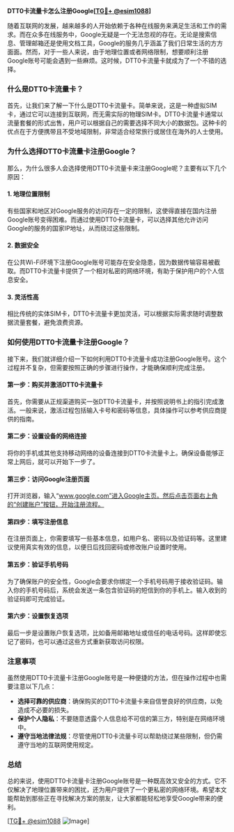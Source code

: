 **DTT0卡流量卡怎么注册Google[[TG💪+ @esim1088](https://t.me/s/esim1088)]**

随着互联网的发展，越来越多的人开始依赖于各种在线服务来满足生活和工作的需求。而在众多在线服务中，Google无疑是一个无法忽视的存在。无论是搜索信息、管理邮箱还是使用文档工具，Google的服务几乎涵盖了我们日常生活的方方面面。然而，对于一些人来说，由于地理位置或者网络限制，想要顺利注册Google账号可能会遇到一些麻烦。这时候，DTT0卡流量卡就成为了一个不错的选择。

### 什么是DTT0卡流量卡？

首先，让我们来了解一下什么是DTT0卡流量卡。简单来说，这是一种虚拟SIM卡，通过它可以连接到互联网，而无需实际的物理SIM卡。DTT0卡流量卡通常以流量套餐的形式出售，用户可以根据自己的需要选择不同大小的数据包。这种卡的优点在于方便携带且不受地域限制，非常适合经常旅行或居住在海外的人士使用。

### 为什么选择DTT0卡流量卡注册Google？

那么，为什么很多人会选择使用DTT0卡流量卡来注册Google呢？主要有以下几个原因：

#### 1. 地理位置限制
有些国家和地区对Google服务的访问存在一定的限制，这使得直接在国内注册Google账号变得困难。而通过使用DTT0卡流量卡，可以选择其他允许访问Google的服务的国家IP地址，从而绕过这些限制。

#### 2. 数据安全
在公共Wi-Fi环境下注册Google账号可能存在安全隐患，因为数据传输容易被截取。而DTT0卡流量卡提供了一个相对私密的网络环境，有助于保护用户的个人信息安全。

#### 3. 灵活性高
相比传统的实体SIM卡，DTT0卡流量卡更加灵活，可以根据实际需求随时调整数据流量套餐，避免浪费资源。

### 如何使用DTT0卡流量卡注册Google？

接下来，我们就详细介绍一下如何利用DTT0卡流量卡成功注册Google账号。这个过程并不复杂，但需要按照正确的步骤进行操作，才能确保顺利完成注册。

#### 第一步：购买并激活DTT0卡流量卡

首先，你需要从正规渠道购买一张DTT0卡流量卡，并按照说明书上的指引完成激活。一般来说，激活过程包括输入卡号和密码等信息，具体操作可以参考供应商提供的指南。

#### 第二步：设置设备的网络连接

将你的手机或其他支持移动网络的设备连接到DTT0卡流量卡上。确保设备能够正常上网后，就可以开始下一步了。

#### 第三步：访问Google注册页面

打开浏览器，输入“www.google.com”进入Google主页。然后点击页面右上角的“创建账户”按钮，开始注册流程。

#### 第四步：填写注册信息

在注册页面上，你需要填写一些基本信息，如用户名、密码以及验证码等。这里建议使用真实有效的信息，以便日后找回密码或修改账户设置时使用。

#### 第五步：验证手机号码

为了确保账户的安全性，Google会要求你绑定一个手机号码用于接收验证码。输入你的手机号码后，系统会发送一条包含验证码的短信到你的手机上。输入收到的验证码即可完成验证。

#### 第六步：设置恢复选项

最后一步是设置账户恢复选项，比如备用邮箱地址或信任的电话号码。这样即使忘记了密码，也可以通过这些方式重新获取访问权限。

### 注意事项

虽然使用DTT0卡流量卡注册Google账号是一种便捷的方法，但在操作过程中也需要注意以下几点：

- **选择可靠的供应商**：确保购买的DTT0卡流量卡来自信誉良好的供应商，以免造成不必要的损失。
- **保护个人隐私**：不要随意透露个人信息给不可信的第三方，特别是在网络环境中。
- **遵守当地法律法规**：尽管使用DTT0卡流量卡可以帮助绕过某些限制，但仍需遵守当地的互联网使用规定。

### 总结

总的来说，使用DTT0卡流量卡注册Google账号是一种既高效又安全的方式。它不仅解决了地理位置带来的困扰，还为用户提供了一个更私密的网络环境。希望本文能帮助到那些正在寻找解决方案的朋友，让大家都能轻松地享受Google带来的便利。

[[TG💪+ @esim1088](https://t.me/s/esim1088) ![Image](https://i.postimg.cc/4NQfJmqS/Snipaste-2025-05-13-00-14-12.png)]